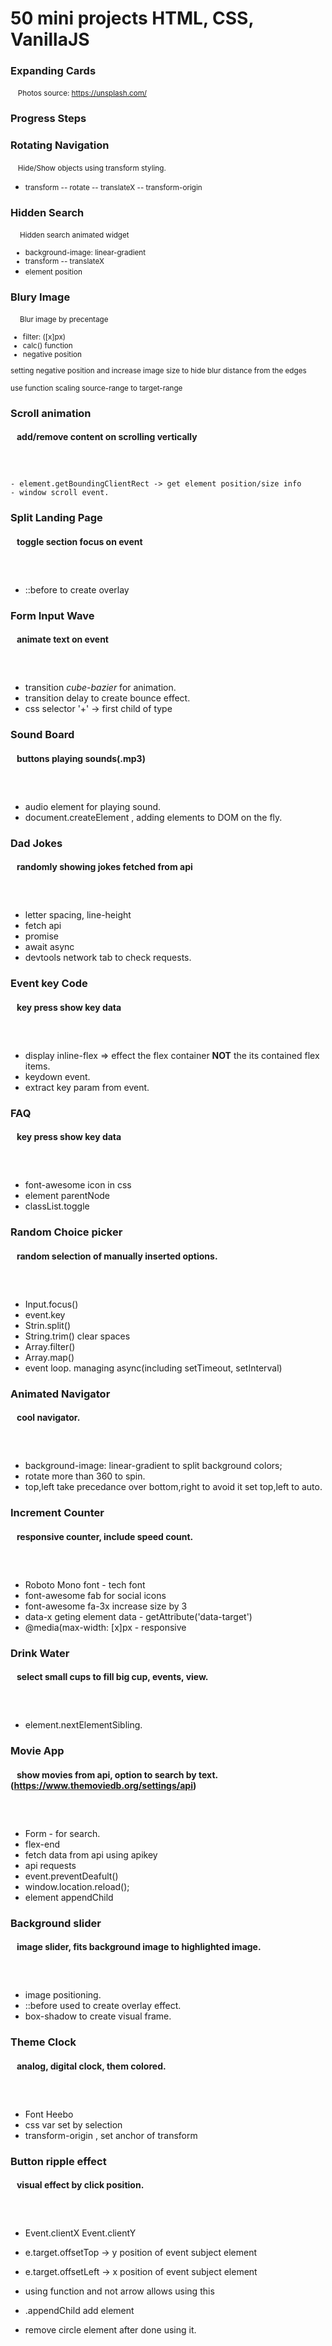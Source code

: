 # 50 mini projects HTML, CSS, VanillaJS

### Expanding Cards 
&nbsp;&nbsp;&nbsp;<small>Photos source: https://unsplash.com/</small>
### Progress Steps
### Rotating Navigation
&nbsp;&nbsp;&nbsp;<small>Hide/Show objects using transform styling.
- transform
-- rotate
-- translateX
-- transform-origin</small>

### Hidden Search
&nbsp;&nbsp;&nbsp;<small> Hidden search animated widget
- background-image: linear-gradient
- transform
-- translateX
- element position</small>

### Blury Image
&nbsp;&nbsp;&nbsp;<small> Blur image by precentage
- filter: ([x]px) 
- calc() function
- negative position

setting negative position and increase image size to hide blur distance from the edges

use function scaling source-range to target-range
</small>

### Scroll animation
#### &nbsp;&nbsp; add/remove content on scrolling vertically
##### &nbsp;&nbsp;&nbsp; 
    - element.getBoundingClientRect -> get element position/size info
    - window scroll event.

### Split Landing Page
#### &nbsp;&nbsp; toggle section focus on event
##### &nbsp;&nbsp;&nbsp; 
   - ::before to create overlay

### Form Input Wave
#### &nbsp;&nbsp; animate text on event
##### &nbsp;&nbsp;&nbsp; 
   - transition *cube-bazier* for animation.
   - transition delay to create bounce effect.
   - css selector '+' -> first child of type

### Sound Board
#### &nbsp;&nbsp; buttons playing sounds(.mp3)
##### &nbsp;&nbsp;&nbsp; 
   - audio element for playing sound.
   - document.createElement , adding elements to DOM on the fly.

### Dad Jokes
#### &nbsp;&nbsp; randomly showing jokes fetched from api
##### &nbsp;&nbsp;&nbsp; 
   - letter spacing, line-height
   - fetch api
   - promise
   - await async
   - devtools network tab to check requests.

### Event key Code
#### &nbsp;&nbsp; key press show key data
##### &nbsp;&nbsp;&nbsp; 
   - display inline-flex => effect the flex container **NOT** the its contained flex items.
   - keydown event.
   - extract key param from event.

   ### FAQ
#### &nbsp;&nbsp; key press show key data
##### &nbsp;&nbsp;&nbsp; 
   - font-awesome icon in css
   - element parentNode
   - classList.toggle

### Random Choice picker
#### &nbsp;&nbsp; random selection of manually inserted options.
##### &nbsp;&nbsp;&nbsp; 
   - Input.focus()
   - event.key
   - Strin.split() 
   - String.trim() clear spaces
   - Array.filter()
   - Array.map()
   - event loop. managing async(including setTimeout, setInterval)

### Animated Navigator
#### &nbsp;&nbsp; cool navigator.
##### &nbsp;&nbsp;&nbsp; 
   - background-image: linear-gradient to split background colors;
   - rotate more than 360 to spin.
   - top,left take precedance over bottom,right
      to avoid it set top,left to auto.

### Increment Counter
#### &nbsp;&nbsp; responsive counter, include speed count.
##### &nbsp;&nbsp;&nbsp; 
   - Roboto Mono font - tech font
   - font-awesome fab for social icons
   - font-awesome fa-3x increase size by 3
   - data-x geting element data - getAttribute('data-target')
   - @media(max-width: [x]px - responsive

### Drink Water
#### &nbsp;&nbsp; select small cups to fill big cup, events, view.
##### &nbsp;&nbsp;&nbsp; 
   - element.nextElementSibling.

### Movie App
#### &nbsp;&nbsp; show movies from api, option to search by text. (https://www.themoviedb.org/settings/api)
##### &nbsp;&nbsp;&nbsp; 
   - Form - for search.
   - flex-end
   - fetch data from api using apikey
   - api requests
   - event.preventDeafult()
   - window.location.reload();
   - element appendChild

### Background slider
#### &nbsp;&nbsp; image slider, fits background image to highlighted image.
##### &nbsp;&nbsp;&nbsp; 
   - image positioning.
   - ::before used to create overlay effect.
   - box-shadow to create visual frame.

### Theme Clock
#### &nbsp;&nbsp; analog, digital clock, them colored.
##### &nbsp;&nbsp;&nbsp; 
   - Font Heebo
   - css var set by selection
   - transform-origin , set anchor of transform

### Button ripple effect
#### &nbsp;&nbsp; visual effect by click position.
##### &nbsp;&nbsp;&nbsp; 
   - Event.clientX Event.clientY
   - e.target.offsetTop -> y position of event subject element 
   - e.target.offsetLeft -> x position of event subject element

   - using function and not arrow allows using this
   - .appendChild add element
   - remove circle element after done using it.
